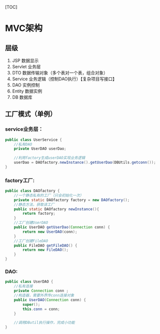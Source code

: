 [TOC]

# MVC架构

## 层级

1. JSP 数据显示
2. Servlet 业务层
3. DTO 数据传输对象（多个表对一个表，组合对象）
4. Service  业务逻辑（控制DAO执行）【复杂项目写接口】
5. DAO 实例控制
6. Entity 数据实例
7. DB 数据库

## 工厂模式（单例）

### service业务层：

```java
public class UserService {
	//私有DAO
	private UserDAO userDao;
    
    //利用factory生成userDAO实现业务逻辑
    userDao = DAOfactory.newInstance().getUserDao(DBUtils.getconn());
}
```

### factory工厂:

```java
public class DAOfactory {
	//一个静态私有的工厂（只会初始化一次）
	private static DAOfactory factory = new DAOfactory();
	//静态方法，获取该工厂
	public static DAOfactory newInstance(){
		return factory;
	}
	//工厂创建UserDAO
	public UserDAO getUserDao(Connection conn) {
		return new UserDAO(conn);
	}
	//工厂创建FileDAO
	public FileDAO getFileDAO() {
		return new FileDAO();
    }
}
```

### DAO:

```java
public class UserDAO {
	//私有连接
	private Connection conn ;
	//构造器，需要外界传conn连接对象
	public UserDAO(Connection conn) {
		super();
		this.conn = conn;
	}
    
    //调用DButil执行操作，完成小功能
}
```